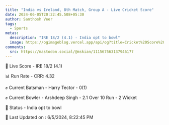 ```yaml
---
title: "India vs Ireland, 8th Match, Group A - Live Cricket Score"
date: 2024-06-05T20:22:45.508+05:30
author: Santhosh Veer
tags:
  - Sports
metas:
  description: "IRE 18/2 (4.1) - India opt to bowl"
  image: https://ogimageblog.vercel.app/api/og?title=Cricket%20Score%20%F0%9F%8F%8F
comments:
  src: https://mastodon.social/@mskian/111567563137946177
---
```


🔴 Live Score - IRE 18/2 (4.1)  

📊 Run Rate - CRR: 4.32  

✊ Current Batsman - Harry Tector - 0(1)  

✊ Current Bowler - Arshdeep Singh - 2.1 Over 10 Run - 2 Wicket  

📑 Status - India opt to bowl

<!--more-->

📝 Last Updated on : 6/5/2024, 8:22:45 PM
